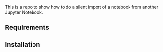This is a repo to show how to do a silent import of a notebook from another Jupyter Notebook.

## Requirements

## Installation
